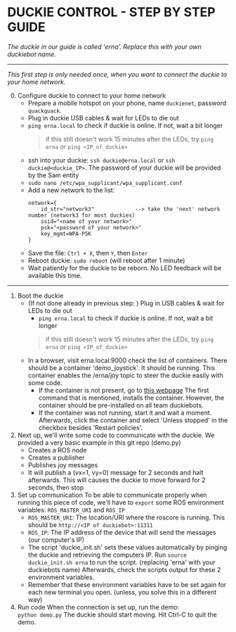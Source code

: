 # DUCKIE CONTROL - STEP BY STEP GUIDE

*The duckie in our guide is called 'erna'. Replace this with your own duckiebot name.*

***

*This first step is only needed once, when you want to connect the duckie to your home network.*

0. Configure duckie to connect to your home network 
	* Prepare a mobile hotspot on your phone, name `duckienet`, password `quackquack`.
	* Plug in duckie USB cables & wait for LEDs to die out
	* `ping erna.local`	to check if duckie is online. If not, wait a bit longer
		> if this still doesn't work 15 minutes after the LEDs, try `ping erna`  or  `ping <IP_of_duckie>`
	* ssh into your duckie: `ssh duckie@erna.local` or `ssh duckie@<duckie_IP>`. The password of your duckie will be provided by the Sam entity
	* `sudo nano /etc/wpa_supplicant/wpa_supplicant.conf`
	* Add a new network to the list:
		```
		network={    
			id_str="network3"    		  --> take the 'next' network number (network3 for most duckies)
			ssid="<name of your network>"
			psk="<password of your network>"
			key_mgmt=WPA-PSK
		}
		```
	* Save the file: `Ctrl + X`, then `Y`, then `Enter`
	* Reboot duckie: `sudo reboot` (will reboot after 1 minute)
	* Wait patiently for the duckie to be reborn. No LED feedback will be available this time.
	
***

1. Boot the duckie
	* (If not done already in previous step: ) Plug in USB cables & wait for LEDs to die out
      	* `ping erna.local`	to check if duckie is online. If not, wait a bit longer
		> if this still doesn't work 15 minutes after the LEDs, try `ping erna`  or  `ping <IP_of_duckie>`
	* In a browser, visit 	erna.local:9000		check the list of containers. There should be a container 'demo_joystick'. It should be running. This container enables the /erna/joy topic to steer the duckie easily with some code.
	    * If the container is not present, go to [this webpage](https://docs.duckietown.org/DT19/opmanual_duckiebot/out/rc_control.html) The first command that is mentioned, installs the container. However, the container should be pre-installed on all team duckiebots.
	    * If the container was not running, start it and wait a moment. Afterwards, click the container and select 'Unless stopped' in the checkbox besides 'Restart policies'.
2. Next up, we'll write some code to communicate with the duckie. We provided a very basic example in this git repo (demo.py)
	* Creates a ROS node
	* Creates a publisher
	* Publishes joy messages
	* It will publish a (vx=1, vy=0) message for 2 seconds and halt afterwards. This will causes the duckie to move forward for 2 seconds, then stop
3. Set up communication
    To be able to communicate properly when running this piece of code, we'll have to `export` some ROS environment variables: `ROS_MASTER_URI` and `ROS_IP`
	* `ROS_MASTER_URI`: The location/URI where the roscore is running. This should be `http://<IP of duckiebot>:11311`
	* `ROS_IP`: The IP address of the device that will send the messages (our computer's IP)
	* The script 'duckie_init.sh' sets these values automatically by pinging the duckie and retrieving the computers IP. Run `source duckie_init.sh erna` to run the script. (replacing 'erna' with your duckiebots name) Afterwards, check the scripts output for these 2 environment variables.
	* Remember that these environment variables have to be set again for each new terminal you open. (unless, you solve this in a different way)
4. Run code
    When the connection is set up, run the demo:	
    `python demo.py`
    The duckie should start moving. Hit Ctrl-C to quit the demo.
